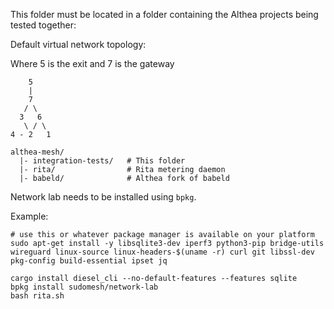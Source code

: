 This folder must be located in a folder containing the Althea projects being tested together:

Default virtual network topology:

Where 5 is the exit and 7 is the gateway

```
    5
    |
    7
   / \
  3   6
   \ / \
4 - 2   1
```

```
althea-mesh/
  |- integration-tests/   # This folder
  |- rita/                # Rita metering daemon
  |- babeld/              # Althea fork of babeld
```

Network lab needs to be installed using `bpkg`.

Example:

```
# use this or whatever package manager is available on your platform
sudo apt-get install -y libsqlite3-dev iperf3 python3-pip bridge-utils wireguard linux-source linux-headers-$(uname -r) curl git libssl-dev pkg-config build-essential ipset jq

cargo install diesel_cli --no-default-features --features sqlite
bpkg install sudomesh/network-lab
bash rita.sh
```
